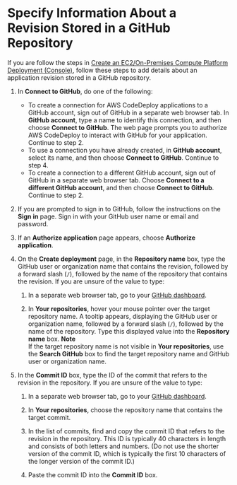 # Specify Information About a Revision Stored in a GitHub Repository<a name="deployments-create-console-github"></a>

If you are follow the steps in [Create an EC2/On\-Premises Compute Platform Deployment \(Console\)](deployments-create-console.md), follow these steps to add details about an application revision stored in a GitHub repository\.

1. In **Connect to GitHub**, do one of the following:
   + To create a connection for AWS CodeDeploy applications to a GitHub account, sign out of GitHub in a separate web browser tab\. In **GitHub account**, type a name to identify this connection, and then choose **Connect to GitHub**\. The web page prompts you to authorize AWS CodeDeploy to interact with GitHub for your application\. Continue to step 2\.
   + To use a connection you have already created, in **GitHub account**, select its name, and then choose **Connect to GitHub**\. Continue to step 4\.
   + To create a connection to a different GitHub account, sign out of GitHub in a separate web browser tab\. Choose **Connect to a different GitHub account**, and then choose **Connect to GitHub**\. Continue to step 2\.

1. If you are prompted to sign in to GitHub, follow the instructions on the **Sign in** page\. Sign in with your GitHub user name or email and password\.

1. If an **Authorize application** page appears, choose **Authorize application**\. 

1. On the **Create deployment** page, in the **Repository name** box, type the GitHub user or organization name that contains the revision, followed by a forward slash \(`/`\), followed by the name of the repository that contains the revision\. If you are unsure of the value to type:

   1. In a separate web browser tab, go to your [GitHub dashboard](https://github.com/dashboard)\.

   1. In **Your repositories**, hover your mouse pointer over the target repository name\. A tooltip appears, displaying the GitHub user or organization name, followed by a forward slash \(`/`\), followed by the name of the repository\. Type this displayed value into the **Repository name** box\.
**Note**  
If the target repository name is not visible in **Your repositories**, use the **Search GitHub** box to find the target repository name and GitHub user or organization name\.

1. In the **Commit ID** box, type the ID of the commit that refers to the revision in the repository\. If you are unsure of the value to type:

   1. In a separate web browser tab, go to your [GitHub dashboard](https://github.com/dashboard)\.

   1. In **Your repositories**, choose the repository name that contains the target commit\.

   1. In the list of commits, find and copy the commit ID that refers to the revision in the repository\. This ID is typically 40 characters in length and consists of both letters and numbers\. \(Do not use the shorter version of the commit ID, which is typically the first 10 characters of the longer version of the commit ID\.\)

   1. Paste the commit ID into the **Commit ID** box\.